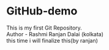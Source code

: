 # GitHub-demo

This is my first Git Repository.
<br>
Author - Rashmi Ranjan Dalai (kolkata)
<br>
this time i will finalize this(by ranjan)

